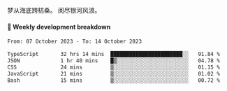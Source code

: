 梦从海底跨枯桑。
阅尽银河风浪。


#### 📝 Weekly development breakdown

<!--START_SECTION:waka-->

```txt
From: 07 October 2023 - To: 14 October 2023

TypeScript       32 hrs 14 mins  ███████████████████████░░   91.84 %
JSON             1 hr 40 mins    █▒░░░░░░░░░░░░░░░░░░░░░░░   04.78 %
CSS              24 mins         ▒░░░░░░░░░░░░░░░░░░░░░░░░   01.15 %
JavaScript       21 mins         ▒░░░░░░░░░░░░░░░░░░░░░░░░   01.02 %
Bash             15 mins         ▒░░░░░░░░░░░░░░░░░░░░░░░░   00.72 %
```

<!--END_SECTION:waka-->



